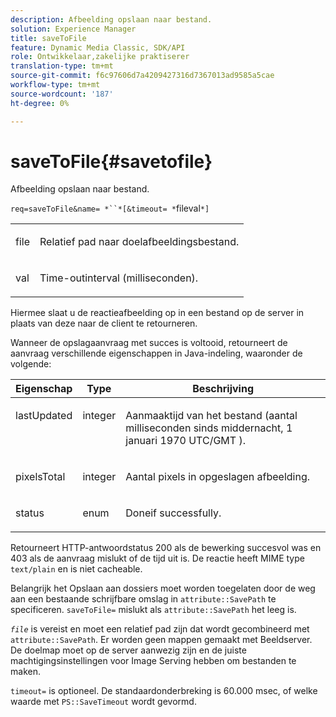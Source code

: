 ```yaml
---
description: Afbeelding opslaan naar bestand.
solution: Experience Manager
title: saveToFile
feature: Dynamic Media Classic, SDK/API
role: Ontwikkelaar,zakelijke praktiserer
translation-type: tm+mt
source-git-commit: f6c97606d7a4209427316d7367013ad9585a5cae
workflow-type: tm+mt
source-wordcount: '187'
ht-degree: 0%

---
```



# saveToFile{#savetofile}

Afbeelding opslaan naar bestand.

`req=saveToFile&name= *``*[&timeout= *`fileval`*]`

<table id="simpletable_5674FD9655FE4CDDB0E5DC8655890A66"> 
 <tr class="strow"> 
  <td class="stentry"> <p><span class="varname"> file</span> </p> </td> 
  <td class="stentry"> <p>Relatief pad naar doelafbeeldingsbestand. </p></td> 
 </tr> 
 <tr class="strow"> 
  <td class="stentry"> <p><span class="varname"> val</span> </p></td> 
  <td class="stentry"> <p>Time-outinterval (milliseconden). </p></td> 
 </tr> 
</table>

Hiermee slaat u de reactieafbeelding op in een bestand op de server in plaats van deze naar de client te retourneren.

Wanneer de opslagaanvraag met succes is voltooid, retourneert de aanvraag verschillende eigenschappen in Java-indeling, waaronder de volgende:

<table id="table_8BA8F75A0B7241BAB9B4359F97C21137"> 
 <thead> 
  <tr> 
   <th class="entry"> <b> Eigenschap</b> </th> 
   <th class="entry"> <b> Type</b> </th> 
   <th class="entry"> <b> Beschrijving</b> </th> 
  </tr> 
 </thead>
 <tbody> 
  <tr valign="top"> 
   <td> <p> <span class="codeph"> lastUpdated</span> </p> </td> 
   <td> <p> integer </p> </td> 
   <td> <p>Aanmaaktijd van het bestand (aantal milliseconden sinds middernacht, 1 januari 1970 UTC/GMT ). </p> </td> 
  </tr> 
  <tr valign="top"> 
   <td> <p> <span class="codeph"> pixelsTotal</span> </p> </td> 
   <td> <p> integer </p> </td> 
   <td> <p> Aantal pixels in opgeslagen afbeelding. </p> </td> 
  </tr> 
  <tr valign="top"> 
   <td> <p> <span class="codeph"> status</span> </p> </td> 
   <td> <p> enum </p> </td> 
   <td> <p> <span class="codeph"> </span> Doneif successfully. </p> </td> 
  </tr> 
 </tbody> 
</table>

Retourneert HTTP-antwoordstatus 200 als de bewerking succesvol was en 403 als de aanvraag mislukt of de tijd uit is. De reactie heeft MIME type `text/plain` en is niet cacheable.

Belangrijk het Opslaan aan dossiers moet worden toegelaten door de weg aan een bestaande schrijfbare omslag in `attribute::SavePath` te specificeren. `saveToFile=` mislukt als  `attribute::SavePath` het leeg is.

*`file`* is vereist en moet een relatief pad zijn dat wordt gecombineerd met  `attribute::SavePath`. Er worden geen mappen gemaakt met Beeldserver. De doelmap moet op de server aanwezig zijn en de juiste machtigingsinstellingen voor Image Serving hebben om bestanden te maken.

`timeout=` is optioneel. De standaardonderbreking is 60.000 msec, of welke waarde met `PS::SaveTimeout` wordt gevormd.
